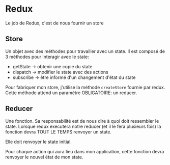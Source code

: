 # Redux

Le job de Redux, c'est de nous fournir un store

## Store

Un objet avec des méthodes pour travailler avec un state. Il est composé de 3 méthodes pour interagir avec le state:

- getState -> obtenir une copie du state
- dispatch -> modifier le state avec des actions
- subscribe -> être informé d'un changement d'état du state

Pour fabriquer mon store, j'utilise la méthode `createStore` fournie par redux. Cette méthode attend un paramètre OBLIGATOIRE: un reducer.

## Reducer

Une fonction. Sa responsabilité est de nous dire à quoi doit ressembler le state. Lorsque redux executera notre reducer (et il le fera plusieurs fois) la fonction devra TOUT LE TEMPS renvoyer un state.

Elle doit renvoyer le state initial.

Pour chaque action qui aura lieu dans mon application, cette fonction devra renvoyer le nouvel état de mon state.
